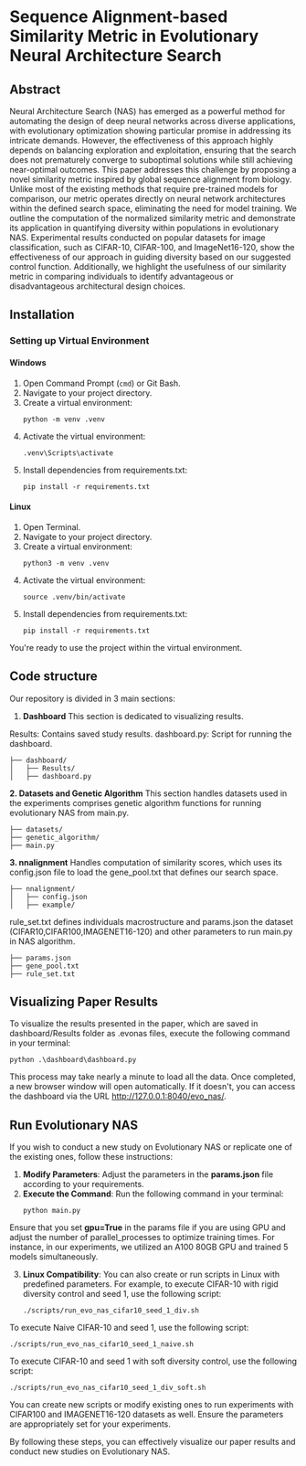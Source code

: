 # Sequence Alignment-based Similarity Metric in Evolutionary Neural Architecture Search

## Abstract
Neural Architecture Search (NAS) has emerged as a powerful method for automating the design of deep neural networks across diverse applications, with evolutionary optimization showing particular promise in addressing its intricate demands. However, the effectiveness of this approach highly depends on balancing exploration and exploitation, ensuring that the search does not prematurely converge to suboptimal solutions while still achieving near-optimal outcomes.
This paper addresses this challenge by proposing a novel similarity metric inspired by global sequence alignment from biology. Unlike most of the existing methods that require pre-trained models for comparison, our metric operates directly on neural network architectures within the defined search space, eliminating the need for model training. We outline the computation of the normalized similarity metric and demonstrate its application in quantifying diversity within populations in evolutionary NAS. Experimental results conducted on popular datasets for image classification, such as CIFAR-10, CIFAR-100, and ImageNet16-120, show the effectiveness of our approach in guiding diversity based on our suggested control function. Additionally, we highlight the usefulness of our similarity metric in comparing individuals to identify advantageous or disadvantageous architectural design choices.

## Installation

### Setting up Virtual Environment

#### Windows

1. Open Command Prompt (`cmd`) or Git Bash.
2. Navigate to your project directory.
3. Create a virtual environment:
   ```batch
   python -m venv .venv
4. Activate the virtual environment:
   ```batch
   .venv\Scripts\activate
5. Install dependencies from requirements.txt:
   ```batch
   pip install -r requirements.txt

#### Linux

1. Open Terminal.
2. Navigate to your project directory.
3. Create a virtual environment:
   ```batch
   python3 -m venv .venv
4. Activate the virtual environment:
   ```batch
   source .venv/bin/activate
5. Install dependencies from requirements.txt:
   ```batch
   pip install -r requirements.txt

You're ready to use the project within the virtual environment.

## Code structure
Our repository is divided in 3 main sections: 
1. **Dashboard**
This section is dedicated to visualizing results.

Results: Contains saved study results.
dashboard.py: Script for running the dashboard.
```batch
├── dashboard/
│   ├── Results/
│   ├── dashboard.py
```
**2. Datasets and Genetic Algorithm**
This section handles datasets used in the experiments comprises genetic algorithm functions for running evolutionary NAS from main.py.
```
├── datasets/
├── genetic_algorithm/
├── main.py
```

**3. nnalignment**
Handles computation of similarity scores, which uses its config.json file to load the gene_pool.txt that defines our search space. 
```batch
├── nnalignment/
│   ├── config.json
│   ├── example/
```
rule_set.txt defines individuals macrostructure and params.json the dataset (CIFAR10,CIFAR100,IMAGENET16-120) and other parameters to run main.py in NAS algorithm.
```batch
├── params.json
├── gene_pool.txt
├── rule_set.txt
```
## Visualizing Paper Results
To visualize the results presented in the paper, which are saved in dashboard/Results folder as .evonas files, execute the following command in your terminal:
   ```batch
   python .\dashboard\dashboard.py
   ```
This process may take nearly a minute to load all the data. Once completed, a new browser window will open automatically. If it doesn't, you can access the dashboard via the URL http://127.0.0.1:8040/evo_nas/.
## Run Evolutionary NAS 
If you wish to conduct a new study on Evolutionary NAS or replicate one of the existing ones, follow these instructions:

1. **Modify Parameters**: Adjust the parameters in the **params.json** file according to your requirements.
2. **Execute the Command**: Run the following command in your terminal:
   ```batch
   python main.py
   ```
Ensure that you set **gpu=True** in the params file if you are using GPU and adjust the number of parallel_processes to optimize training times. For instance, in our experiments, we utilized an A100 80GB GPU and trained 5 models simultaneously.

3. **Linux Compatibility**: You can also create or run scripts in Linux with predefined parameters. For example, to execute CIFAR-10 with rigid diversity control and seed 1, use the following script:
   ```batch
   ./scripts/run_evo_nas_cifar10_seed_1_div.sh
   ```
To execute Naive CIFAR-10 and seed 1, use the following script:
   ```batch
   ./scripts/run_evo_nas_cifar10_seed_1_naive.sh
   ```
To execute CIFAR-10 and seed 1 with soft diversity control, use the following script:
   ```batch
   ./scripts/run_evo_nas_cifar10_seed_1_div_soft.sh
   ```
You can create new scripts or modify existing ones to run experiments with CIFAR100 and IMAGENET16-120 datasets as well. Ensure the parameters are appropriately set for your experiments.

By following these steps, you can effectively visualize our paper results and conduct new studies on Evolutionary NAS.
